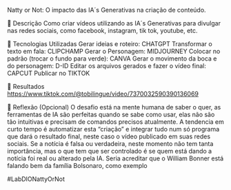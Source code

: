 Natty or Not: O impacto das IA´s Generativas na criação de conteúdo.

📒 Descrição
Como criar vídeos utilizando as IA´s Generativas para divulgar nas redes sociais, como facebook, instagram, tik tok, youtube, etc.

🤖 Tecnologias Utilizadas
Gerar ideias e roteiro: CHATGPT
Transformar o texto em fala: CLIPCHAMP
Gerar o Personagem: MIDJOURNEY
Colocar no padrão (trocar o fundo para verde): CANVA
Gerar o movimento da boca e do personagem: D-ID
Editar os arquivos gerados e fazer o vídeo final: CAPCUT
Publicar no TIKTOK

🚀 Resultados
https://www.tiktok.com/@tobilingue/video/7370032590390136069

💭 Reflexão (Opcional)
O desafio está na mente humana de saber o quer, as ferramentas de IA são perfeitas quando se sabe como usar, elas não são tão intuitivas e precisam de comandos precisos atualmente. A tendencia em curto tempo é automatizar esta “criação” e integrar tudo num só programa que dará o resultado final, neste caso o vídeo publicado em suas redes sociais. Se a notícia é falsa ou verdadeira, neste momento não tem tanta importância, mas o que tem que ser controlado é se quem está dando a notícia foi real ou alterado pela IA. Seria acreditar que o William Bonner está falando bem da família Bolsonaro, como exemplo

#LabDIONattyOrNot

